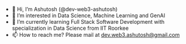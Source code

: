 - 👋 Hi, I’m Ashutosh (@dev-web3-ashutosh)
- 👀 I’m interested in Data Science, Machine Learning and GenAI
- 🌱 I’m currently learning Full Stack Software Development with specialization in Data Science from IIT Roorkee
- 📫 How to reach me? Please mail at dev.web3.ashutosh@gmail.com

<!---
dev-web3-ashutosh/dev-web3-ashutosh is a ✨ special ✨ repository because its `README.md` (this file) appears on your GitHub profile.
You can click the Preview link to take a look at your changes.
--->
